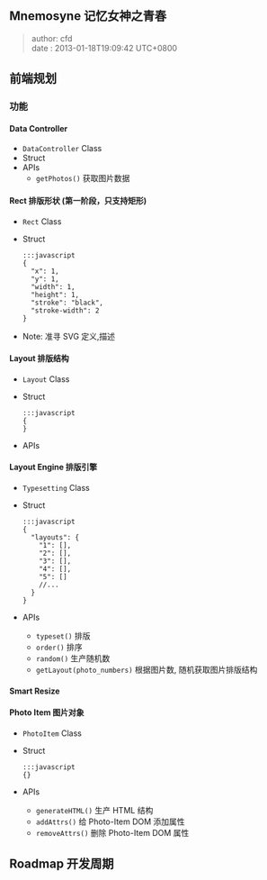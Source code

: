 Mnemosyne 记忆女神之青春
------------------------
> author: cfd   
> date  : 2013-01-18T19:09:42 UTC+0800

## 前端规划

### 功能

#### Data Controller
  * `DataController` Class
  * Struct
  * APIs
    - `getPhotos()` 获取图片数据

#### Rect 排版形状 (第一阶段，只支持矩形)
  * `Rect` Class
  * Struct

        :::javascript
        {
          "x": 1,
          "y": 1,
          "width": 1,
          "height": 1,
          "stroke": "black",
          "stroke-width": 2
        }

  * Note: 准寻 SVG 定义,描述

#### Layout 排版结构
  * `Layout` Class
  * Struct

        :::javascript
        {
        }

  * APIs

#### Layout Engine 排版引擎
  * `Typesetting` Class
  * Struct

        :::javascript
        {
          "layouts": {
            "1": [],
            "2": [],
            "3": [],
            "4": [],
            "5": []
            //...
          }
        }


  * APIs
    - `typeset()` 排版
    - `order()` 排序
    - `random()` 生产随机数
    - `getLayout(photo_numbers)` 根据图片数, 随机获取图片排版结构

#### Smart Resize

#### Photo Item 图片对象
  * `PhotoItem` Class
  * Struct

        :::javascript
        {}

  * APIs
    - `generateHTML()` 生产 HTML 结构
    - `addAttrs()` 给 Photo-Item DOM 添加属性
    - `removeAttrs()` 删除 Photo-Item DOM 属性


## Roadmap 开发周期


